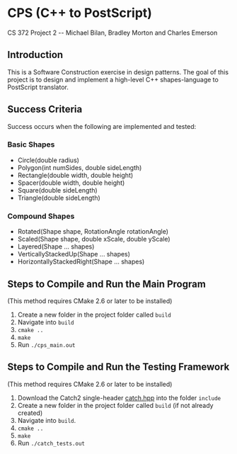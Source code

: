 # CPS (C++ to PostScript)
CS 372 Project 2 -- Michael Bilan, Bradley Morton and Charles Emerson

## Introduction
This is a Software Construction exercise in design patterns. The goal of this project is to design and implement a high-level C++ shapes-language to PostScript translator.

## Success Criteria
Success occurs when the following are implemented and tested:

### Basic Shapes
- Circle(double radius)
- Polygon(int numSides, double sideLength)
- Rectangle(double width, double height)
- Spacer(double width, double height)
- Square(double sideLength)
- Triangle(double sideLength)

### Compound Shapes
- Rotated(Shape shape, RotationAngle rotationAngle)
- Scaled(Shape shape, double xScale, double yScale)
- Layered(Shape ... shapes)
- VerticallyStackedUp(Shape ... shapes)
- HorizontallyStackedRight(Shape ... shapes)

## Steps to Compile and Run the Main Program
(This method requires CMake 2.6 or later to be installed)

1. Create a new folder in the project folder called `build`
2. Navigate into `build`
3. `cmake ..`
4. `make`
5. Run `./cps_main.out`

## Steps to Compile and Run the Testing Framework
(This method requires CMake 2.6 or later to be installed)

1. Download the Catch2 single-header [catch.hpp](https://github.com/catchorg/Catch2/releases/download/v2.6.1/catch.hpp) into the folder `include`
2. Create a new folder in the project folder called `build` (if not already created)
3. Navigate into `build`.
4. `cmake ..`
5. `make`
6. Run `./catch_tests.out`
